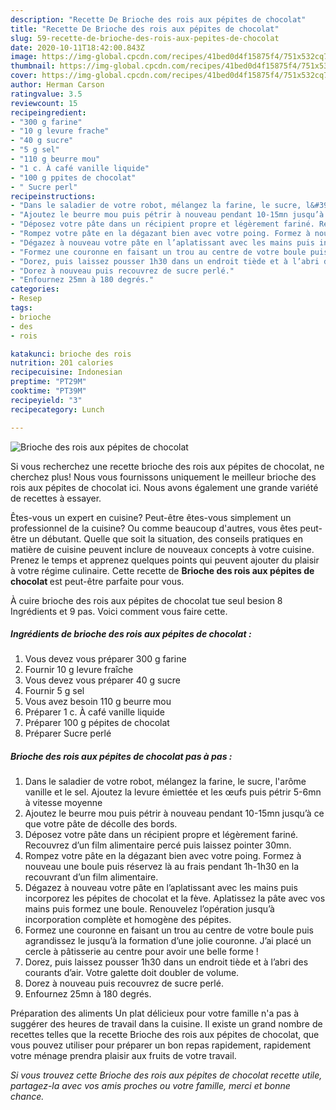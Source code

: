 ```yaml
---
description: "Recette De Brioche des rois aux pépites de chocolat"
title: "Recette De Brioche des rois aux pépites de chocolat"
slug: 59-recette-de-brioche-des-rois-aux-pepites-de-chocolat
date: 2020-10-11T18:42:00.843Z
image: https://img-global.cpcdn.com/recipes/41bed0d4f15875f4/751x532cq70/brioche-des-rois-aux-pepites-de-chocolat-photo-principale-de-la-recette.jpg
thumbnail: https://img-global.cpcdn.com/recipes/41bed0d4f15875f4/751x532cq70/brioche-des-rois-aux-pepites-de-chocolat-photo-principale-de-la-recette.jpg
cover: https://img-global.cpcdn.com/recipes/41bed0d4f15875f4/751x532cq70/brioche-des-rois-aux-pepites-de-chocolat-photo-principale-de-la-recette.jpg
author: Herman Carson
ratingvalue: 3.5
reviewcount: 15
recipeingredient:
- "300 g farine"
- "10 g levure frache"
- "40 g sucre"
- "5 g sel"
- "110 g beurre mou"
- "1 c. À café vanille liquide"
- "100 g ppites de chocolat"
- " Sucre perl"
recipeinstructions:
- "Dans le saladier de votre robot, mélangez la farine, le sucre, l&#39;arôme vanille et le sel. Ajoutez la levure émiettée et les œufs puis pétrir 5-6mn à vitesse moyenne"
- "Ajoutez le beurre mou puis pétrir à nouveau pendant 10-15mn jusqu’à ce que votre pâte de décolle des bords."
- "Déposez votre pâte dans un récipient propre et légèrement fariné. Recouvrez d’un film alimentaire percé puis laissez pointer 30mn."
- "Rompez votre pâte en la dégazant bien avec votre poing. Formez à nouveau une boule puis réservez là au frais pendant 1h-1h30 en la recouvrant d’un film alimentaire."
- "Dégazez à nouveau votre pâte en l’aplatissant avec les mains puis incorporez les pépites de chocolat et la fève. Aplatissez la pâte avec vos mains puis formez une boule. Renouvelez l’opération jusqu’à incorporation complète et homogène des pépites."
- "Formez une couronne en faisant un trou au centre de votre boule puis agrandissez le jusqu’à la formation d’une jolie couronne. J’ai placé un cercle à pâtisserie au centre pour avoir une belle forme !"
- "Dorez, puis laissez pousser 1h30 dans un endroit tiède et à l’abri des courants d’air. Votre galette doit doubler de volume."
- "Dorez à nouveau puis recouvrez de sucre perlé."
- "Enfournez 25mn à 180 degrés."
categories:
- Resep
tags:
- brioche
- des
- rois

katakunci: brioche des rois 
nutrition: 201 calories
recipecuisine: Indonesian
preptime: "PT29M"
cooktime: "PT39M"
recipeyield: "3"
recipecategory: Lunch

---
```



![Brioche des rois aux pépites de chocolat](https://img-global.cpcdn.com/recipes/41bed0d4f15875f4/751x532cq70/brioche-des-rois-aux-pepites-de-chocolat-photo-principale-de-la-recette.jpg)

Si vous recherchez une recette brioche des rois aux pépites de chocolat, ne cherchez plus! Nous vous fournissons uniquement le meilleur brioche des rois aux pépites de chocolat ici. Nous avons également une grande variété de recettes à essayer.

Êtes-vous un expert en cuisine? Peut-être êtes-vous simplement un professionnel de la cuisine? Ou comme beaucoup d'autres, vous êtes peut-être un débutant. Quelle que soit la situation, des conseils pratiques en matière de cuisine peuvent inclure de nouveaux concepts à votre cuisine. Prenez le temps et apprenez quelques points qui peuvent ajouter du plaisir à votre régime culinaire. Cette recette de <strong> Brioche des rois aux pépites de chocolat </strong> est peut-être parfaite pour vous.

<!--inarticleads1-->

À cuire brioche des rois aux pépites de chocolat tue seul besion 8 Ingrédients et 9 pas. Voici comment vous faire cette.

##### Ingrédients de brioche des rois aux pépites de chocolat :

1. Vous devez vous préparer 300 g farine
1. Fournir 10 g levure fraîche
1. Vous devez vous préparer 40 g sucre
1. Fournir 5 g sel
1. Vous avez besoin 110 g beurre mou
1. Préparer 1 c. À café vanille liquide
1. Préparer 100 g pépites de chocolat
1. Préparer  Sucre perlé




<!--inarticleads2-->

##### Brioche des rois aux pépites de chocolat pas à pas :

1. Dans le saladier de votre robot, mélangez la farine, le sucre, l&#39;arôme vanille et le sel. Ajoutez la levure émiettée et les œufs puis pétrir 5-6mn à vitesse moyenne
1. Ajoutez le beurre mou puis pétrir à nouveau pendant 10-15mn jusqu’à ce que votre pâte de décolle des bords.
1. Déposez votre pâte dans un récipient propre et légèrement fariné. Recouvrez d’un film alimentaire percé puis laissez pointer 30mn.
1. Rompez votre pâte en la dégazant bien avec votre poing. Formez à nouveau une boule puis réservez là au frais pendant 1h-1h30 en la recouvrant d’un film alimentaire.
1. Dégazez à nouveau votre pâte en l’aplatissant avec les mains puis incorporez les pépites de chocolat et la fève. Aplatissez la pâte avec vos mains puis formez une boule. Renouvelez l’opération jusqu’à incorporation complète et homogène des pépites.
1. Formez une couronne en faisant un trou au centre de votre boule puis agrandissez le jusqu’à la formation d’une jolie couronne. J’ai placé un cercle à pâtisserie au centre pour avoir une belle forme !
1. Dorez, puis laissez pousser 1h30 dans un endroit tiède et à l’abri des courants d’air. Votre galette doit doubler de volume.
1. Dorez à nouveau puis recouvrez de sucre perlé.
1. Enfournez 25mn à 180 degrés.




<!--inarticleads1-->

<p>
Préparation des aliments Un plat délicieux pour votre famille n'a pas à suggérer des heures de travail dans la cuisine. Il existe un grand nombre de recettes telles que la recette Brioche des rois aux pépites de chocolat, que vous pouvez utiliser pour préparer un bon repas rapidement, rapidement votre ménage prendra plaisir aux fruits de votre travail.
</p>

<p>
<i>Si vous trouvez cette Brioche des rois aux pépites de chocolat recette utile, partagez-la avec vos amis proches ou votre famille, merci et bonne chance.</i>
</p>
